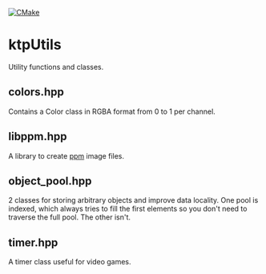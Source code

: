 [![CMake](https://github.com/lyquid/ktpUtils/actions/workflows/cmake.yml/badge.svg)](https://github.com/lyquid/ktpUtils/actions/workflows/cmake.yml)
# ktpUtils

Utility functions and classes.

## colors.hpp
Contains a Color class in RGBA format from 0 to 1 per channel.

## libppm.hpp
A library to create [ppm](https://en.wikipedia.org/wiki/Netpbm) image files.

## object_pool.hpp
2 classes for storing arbitrary objects and improve data locality. One pool is indexed, which always tries to fill the first elements so you don't need to traverse the full pool. The other isn't.

## timer.hpp
A timer class useful for video games.
